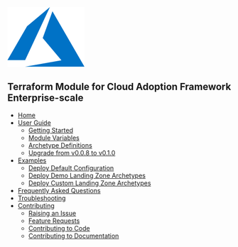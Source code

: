 ![caf-enterprise-scale](media/azure.svg)

## Terraform Module for Cloud Adoption Framework Enterprise-scale

- [Home][wiki_home]
- [User Guide][wiki_user_guide]
  - [Getting Started][wiki_getting_started]
  - [Module Variables][wiki_module_variables]
  - [Archetype Definitions][wiki_archetype_definitions]
  - [Upgrade from v0.0.8 to v0.1.0][wiki_upgrade_from_v0_0_8_to_v0_1_0]
- [Examples][wiki_examples]
  - [Deploy Default Configuration][wiki_deploy_default_configuration]
  - [Deploy Demo Landing Zone Archetypes][wiki_deploy_demo_landing_zone_archetypes]
  - [Deploy Custom Landing Zone Archetypes][wiki_deploy_custom_landing_zone_archetypes]
- [Frequently Asked Questions][wiki_frequently_asked_questions]
- [Troubleshooting][wiki_troubleshooting]
- [Contributing][wiki_contributing]
  - [Raising an Issue][wiki_raising_an_issue]
  - [Feature Requests][wiki_feature_requests]
  - [Contributing to Code][wiki_contributing_to_code]
  - [Contributing to Documentation][wiki_contributing_to_documentation]


[wiki_home]: https://github.com/Azure/terraform-azurerm-caf-enterprise-scale/wiki/Home "Wiki - Home"
[wiki_user_guide]: https://github.com/Azure/terraform-azurerm-caf-enterprise-scale/wiki/User-Guide "Wiki - User Guide"
[wiki_getting_started]: https://github.com/Azure/terraform-azurerm-caf-enterprise-scale/wiki/%5BUser-Guide%5D-Getting-Started "Wiki - Getting Started"
[wiki_module_variables]: https://github.com/Azure/terraform-azurerm-caf-enterprise-scale/wiki/%5BUser-Guide%5D-Module-Variables "Wiki - Module Variables"
[wiki_archetype_definitions]: https://github.com/Azure/terraform-azurerm-caf-enterprise-scale/wiki/%5BUser-Guide%5D-Archetype-Definitions "Wiki - Archetype Definitions"
[wiki_upgrade_from_v0_0_8_to_v0_1_0]: https://github.com/Azure/terraform-azurerm-caf-enterprise-scale/wiki/%5BUser-Guide%5D-Upgrade-from-v0.0.8-to-v0.1.0 "Wiki - Upgrade from v0.0.8 to v0.1.0"
[wiki_examples]: https://github.com/Azure/terraform-azurerm-caf-enterprise-scale/wiki/Examples "Wiki - Examples"
[wiki_deploy_default_configuration]: https://github.com/Azure/terraform-azurerm-caf-enterprise-scale/wiki/%5BExamples%5D-Deploy-Default-Configuration "Wiki - Deploy Default Configuration"
[wiki_deploy_demo_landing_zone_archetypes]: https://github.com/Azure/terraform-azurerm-caf-enterprise-scale/wiki/%5BExamples%5D-Deploy-Demo-Landing-Zone-Archetypes "Wiki - Deploy Demo Landing Zone Archetypes"
[wiki_deploy_custom_landing_zone_archetypes]: https://github.com/Azure/terraform-azurerm-caf-enterprise-scale/wiki/%5BExamples%5D-Deploy-Custom-Landing-Zone-Archetypes "Wiki - Deploy Custom Landing Zone Archetypes"
[wiki_frequently_asked_questions]: https://github.com/Azure/terraform-azurerm-caf-enterprise-scale/wiki/Frequently-Asked-Questions "Wiki - Frequently Asked Questions"
[wiki_troubleshooting]: https://github.com/Azure/terraform-azurerm-caf-enterprise-scale/wiki/Troubleshooting "Wiki - Troubleshooting"
[wiki_contributing]: https://github.com/Azure/terraform-azurerm-caf-enterprise-scale/wiki/Contributing "Wiki - Contributing"
[wiki_raising_an_issue]: https://github.com/Azure/terraform-azurerm-caf-enterprise-scale/wiki/Raising-an-Issue "Wiki - Raising an Issue"
[wiki_feature_requests]: https://github.com/Azure/terraform-azurerm-caf-enterprise-scale/wiki/Feature-Requests "Wiki - Feature Requests"
[wiki_contributing_to_code]: https://github.com/Azure/terraform-azurerm-caf-enterprise-scale/wiki/Contributing-to-Code "Wiki - Contributing to Code"
[wiki_contributing_to_documentation]: https://github.com/Azure/terraform-azurerm-caf-enterprise-scale/wiki/Contributing-to-Documentation "Wiki - Contributing to Documentation"